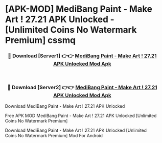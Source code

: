 # [APK-MOD] MediBang Paint - Make Art ! 27.21 APK Unlocked - [Unlimited Coins No Watermark Premium] cssmq



<div align="center">
<h3>🔴 Download [Server1] 👉👉 <a href="https://momento.my/?title=MediBang_Paint_-_Make_Art_!_27.21_APK_Unlocked">MediBang Paint - Make Art ! 27.21 APK Unlocked Mod Apk</a></h3><br>

<h3>🔴 Download [Server2] 👉👉 <a href="https://momento.my/?title=MediBang_Paint_-_Make_Art_!_27.21_APK_Unlocked">MediBang Paint - Make Art ! 27.21 APK Unlocked Mod Apk</a></h3>
</div>



Download MediBang Paint - Make Art ! 27.21 APK Unlocked 

Free APK MOD MediBang Paint - Make Art ! 27.21 APK Unlocked [Unlimited Coins No Watermark Premium]

Download MediBang Paint - Make Art ! 27.21 APK Unlocked [Unlimited Coins No Watermark Premium] Mod For Android
